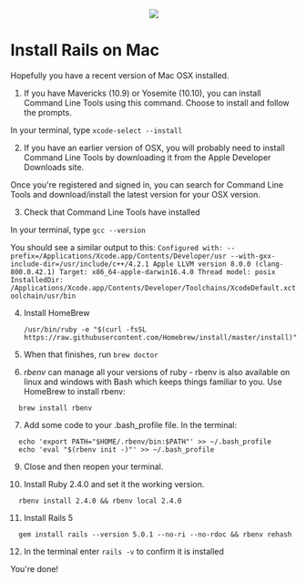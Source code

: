 <p align="center"><img src="https://github.com/coder-factory-academy/cf-guidline-css/blob/master/CFA.png"></p>

# Install Rails on Mac

Hopefully you have a recent version of Mac OSX installed.

01. If you have Mavericks (10.9) or Yosemite (10.10), you can install Command Line Tools using this command. Choose to install and follow the prompts.

  In your terminal, type `xcode-select --install`

02. If you have an earlier version of OSX, you will probably need to install Command Line Tools by downloading it from the Apple Developer Downloads site.

  Once you're registered and signed in, you can search for Command Line Tools and download/install the latest version for your OSX version.

03. Check that Command Line Tools have installed

  In your terminal, type `gcc --version`

  You should see a similar output to this:
    ```
      Configured with: --prefix=/Applications/Xcode.app/Contents/Developer/usr --with-gxx-include-dir=/usr/include/c++/4.2.1
      Apple LLVM version 8.0.0 (clang-800.0.42.1)
      Target: x86_64-apple-darwin16.4.0
      Thread model: posix
      InstalledDir: /Applications/Xcode.app/Contents/Developer/Toolchains/XcodeDefault.xctoolchain/usr/bin
    ```

04. Install HomeBrew
    ```
    /usr/bin/ruby -e "$(curl -fsSL https://raw.githubusercontent.com/Homebrew/install/master/install)"
    ```

05. When that finishes, run `brew doctor`

06. *rbenv* can manage all your versions of ruby - rbenv is also available on linux and windows with Bash which keeps things familiar to you. Use HomeBrew to install rbenv:
  ```
    brew install rbenv
  ```

07. Add some code to your .bash_profile file. In the terminal:
  ```
    echo 'export PATH="$HOME/.rbenv/bin:$PATH"' >> ~/.bash_profile
    echo 'eval "$(rbenv init -)"' >> ~/.bash_profile
  ```

09. Close and then reopen your terminal.

10. Install Ruby 2.4.0 and set it the working version.
  ```
    rbenv install 2.4.0 && rbenv local 2.4.0
  ```

11. Install Rails 5
  ```
    gem install rails --version 5.0.1 --no-ri --no-rdoc && rbenv rehash
  ```

12. In the terminal enter ```rails -v``` to confirm it is installed


You're done!
